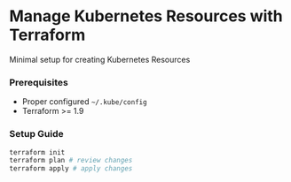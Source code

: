 # Manage Kubernetes Resources with Terraform

Minimal setup for creating Kubernetes Resources

### Prerequisites

- Proper configured `~/.kube/config`
- Terraform >= 1.9

### Setup Guide

```bash
terraform init
terraform plan # review changes
terraform apply # apply changes
```
